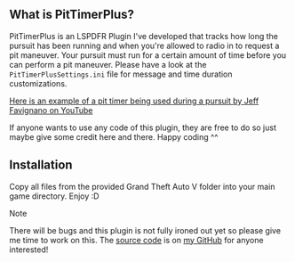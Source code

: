 ## What is PitTimerPlus?

PitTimerPlus is an LSPDFR Plugin I've developed that tracks how long the pursuit has been running and when you're allowed to radio in to request a pit maneuver.
Your pursuit must run for a certain amount of time before you can perform a pit maneuver.
Please have a look at the `PitTimerPlusSettings.ini` file for message and time duration customizations.

[Here is an example of a pit timer being used during a pursuit by Jeff Favignano on YouTube](https://www.youtube.com/clip/UgkxXq2JViytZbsGfPGDB2prgAwKqXh94VYp)



If anyone wants to use any code of this plugin, they are free to do so just maybe give some credit here and there. Happy coding ^^
## Installation

Copy all files from the provided Grand Theft Auto V folder into your main game directory.
Enjoy :D
> [!NOTE]
> There will be bugs and this plugin is not fully ironed out yet so please give me time to work on this. The [source code](https://github.com/TheMagentaButterfly/PitTimerPlus) is on [my GitHub](https://github.com/TheMagentaButterfly) for anyone interested!
